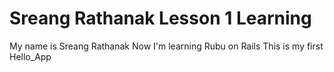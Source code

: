 <h1>Sreang Rathanak Lesson 1 Learning</h1>
<p>
My name is Sreang Rathanak
Now I'm learning Rubu on Rails
This is my first Hello_App
</p>
